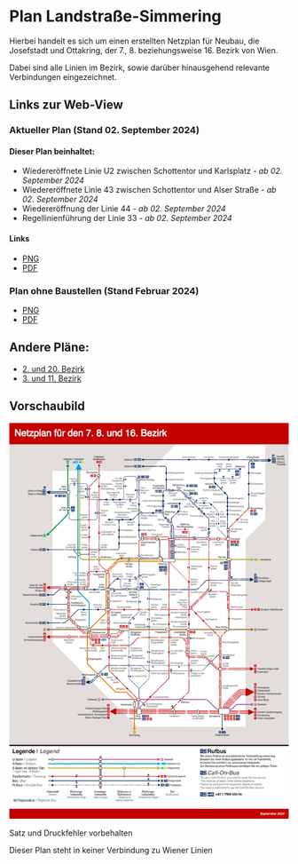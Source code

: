 # Plan Landstraße-Simmering

Hierbei handelt es sich um einen erstellten Netzplan für Neubau, die Josefstadt und Ottakring, der 7., 8. beziehungsweise 16. Bezirk von Wien.

Dabei sind alle Linien im Bezirk, sowie darüber hinausgehend relevante Verbindungen eingezeichnet.

## Links zur Web-View

### Aktueller Plan (Stand 02. September 2024)
#### Dieser Plan beinhaltet:
 * Wiedereröffnete Linie U2 zwischen Schottentor und Karlsplatz *- ab 02. September 2024*
 * Wiedereröffnete Linie 43 zwischen Schottentor und Alser Straße *- ab 02. September 2024*
 * Wiedereröffnung der Linie 44 *- ab 02. September 2024*
 * Regellinienführung der Linie 33 *- ab 02. September 2024*

#### Links
 * [PNG](https://raw.githubusercontent.com/T-DogCodes/plans-16_Ottakring/main/v24.09/Plan_16_Ottakring.v24.09.0.big.png)
 * [PDF](https://raw.githubusercontent.com/T-DogCodes/plans-16_Ottakring/main/v24.09/Plan_16_Ottakring.v24.09.0.pdf)

### Plan ohne Baustellen (Stand Februar 2024)
 * [PNG](https://raw.githubusercontent.com/T-DogCodes/plans-3_11_Landstrasse_Simmering/main/v24.02/Plan_3_11_Landstraße_Simmering.1200DPI.V24.02.2.png)
 * [PDF](https://raw.githubusercontent.com/T-DogCodes/plans-3_11_Landstrasse_Simmering/main/v24.02/Plan_3_11_Landstraße_Simmering.V24.02.2.pdf)

### 



## Andere Pläne:
 * [2. und 20. Bezirk](https://github.com/T-DogCodes/plans-2_20_Leopldstadt_Brigittenau)
 * [3. und 11. Bezirk](https://github.com/T-DogCodes/plans-3_11_Landstrasse_Simmering)

## Vorschaubild

![image](v24.09/Plan_16_Ottakring.v24.09.0.png)

Satz und Druckfehler vorbehalten

Dieser Plan steht in keiner Verbindung zu Wiener Linien